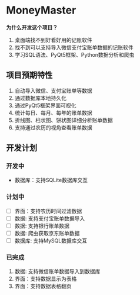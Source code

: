 # MoneyMaster

**为什么开发这个项目？**

1. 桌面端找不到好看好用的记账软件
2. 找不到可以支持导入微信支付宝账单数据的记账软件
3. 学习SQL语法、PyQt5框架、Python数据分析和爬虫

## 项目预期特性

1. 自动导入微信、支付宝账单等数据 
2. 通过数据库本地持久化 
3. 通过PyQt5框架界面可视化 
4. 统计每日、每月、每年的账单数据
5. 折线图、柱状图、饼状图详细分析账单数据
6. 支持通过农历的视角查看账单数据

## 开发计划

### 开发中

- 数据库：支持SQLite数据库交互

### 计划中

- [ ]  界面：支持农历时间过滤数据
- [ ]  数据: 支持支付宝账单数据导入
- [ ]  数据: 支持银行账单数据
- [ ]  数据: 爬虫获取京东账单数据
- [ ]  数据库: 支持MySQL数据库交互

### 已完成

1. 数据: 支持微信账单数据导入到数据库
2. 界面：支持数据显示为表格
3. 界面：支持数据表格翻页
